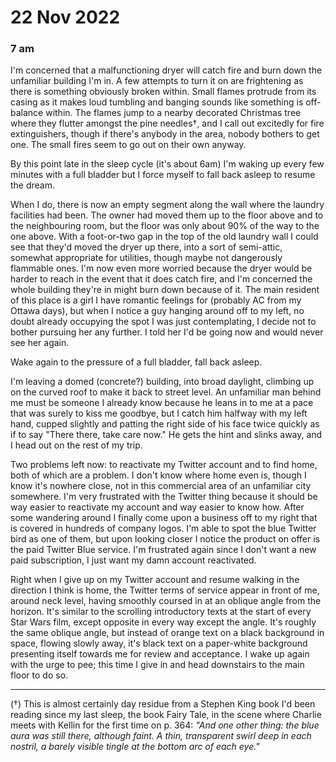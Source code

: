 # 22 Nov 2022

### 7 am

I'm concerned that a malfunctioning dryer will catch fire and burn down the unfamiliar building I'm in. A few attempts to turn it on are frightening as there is something obviously broken within. Small flames protrude from its casing as it makes loud tumbling and banging sounds like something is off-balance within. The flames jump to a nearby decorated Christmas tree where they flutter amongst the pine needles†, and I call out excitedly for fire extinguishers, though if there's anybody in the area, nobody bothers to get one. The small fires seem to go out on their own anyway.

By this point late in the sleep cycle (it's about 6am) I'm waking up every few minutes with a full bladder but I force myself to fall back asleep to resume the dream.

When I do, there is now an empty segment along the wall where the laundry facilities had been. The owner had moved them up to the floor above and to the neighbouring room, but the floor was only about 90% of the way to the one above. With a foot-or-two gap in the top of the old laundry wall I could see that they'd moved the dryer up there, into a sort of semi-attic, somewhat appropriate for utilities, though maybe not dangerously flammable ones. I'm now even more worried because the dryer would be harder to reach in the event that it does catch fire, and I'm concerned the whole building they're in might burn down because of it. The main resident of this place is a girl I have romantic feelings for (probably AC from my Ottawa days), but when I notice a guy hanging around off to my left, no doubt already occupying the spot I was just contemplating, I decide not to bother pursuing her any further. I told her I'd be going now and would never see her again.

Wake again to the pressure of a full bladder, fall back asleep.

I'm leaving a domed (concrete?) building, into broad daylight, climbing up on the curved roof to make it back to street level. An unfamiliar man behind me must be someone I already know because he leans in to me at a pace that was surely to kiss me goodbye, but I catch him halfway with my left hand, cupped slightly and patting the right side of his face twice quickly as if to say "There there, take care now." He gets the hint and slinks away, and I head out on the rest of my trip.

Two problems left now: to reactivate my Twitter account and to find home, both of which are a problem. I don't know where home even is, though I know it's nowhere close, not in this commercial area of an unfamiliar city somewhere. I'm very frustrated with the Twitter thing because it should be way easier to reactivate my account and way easier to know how. After some wandering around I finally come upon a business off to my right that is covered in hundreds of company logos. I'm able to spot the blue Twitter bird as one of them, but upon looking closer I notice the product on offer is the paid Twitter Blue service. I'm frustrated again since I don't want a new paid subscription, I just want my damn account reactivated.

Right when I give up on my Twitter account and resume walking in the direction I think is home, the Twitter terms of service appear in front of me, around neck level, having smoothly coursed in at an oblique angle from the horizon. It's similar to the scrolling introductory texts at the start of every Star Wars film, except opposite in every way except the angle. It's roughly the same oblique angle, but instead of orange text on a black background in space, flowing slowly away, it's black text on a paper-white background presenting itself towards me for review and acceptance. I wake up again with the urge to pee; this time I give in and head downstairs to the main floor to do so.

---

(†) This is almost certainly day residue from a Stephen King book I'd been reading since my last sleep, the book Fairy Tale, in the scene where Charlie meets with Kellin for the first time on p. 364: *"And one other thing: the blue aura was still there, although faint. A thin, transparent swirl deep in each nostril, a barely visible tingle at the bottom arc of each eye."*
